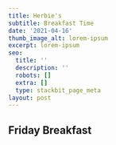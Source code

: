 ```yaml
---
title: Herbie's
subtitle: Breakfast Time
date: '2021-04-16'
thumb_image_alt: lorem-ipsum
excerpt: lorem-ipsum
seo:
  title: ''
  description: ''
  robots: []
  extra: []
  type: stackbit_page_meta
layout: post
---
```

## Friday Breakfast

<!--more-->



